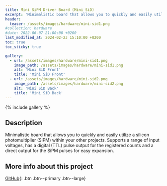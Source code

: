 ```yaml
---
title: Mini SiPM Driver Board (Mini SiD)
excerpt: 'Minimalistic board that allows you to quickly and easily utilize a silicon photomultiplier (SiPM) within your other projects.'
header:
  teaser: /assets/images/hardware/mini-sid1.png
#collection: hardware
#date: 2022-06-07 21:00:00 +0200
last_modified_at: 2024-02-23 15:10:00 +0200
toc: true
toc_sticky: true

gallery:
  - url: /assets/images/hardware/mini-sid1.png
    image_path: /assets/images/hardware/mini-sid1.png
    alt: 'Mini SiD Front'
    title: 'Mini SiD Front'
  - url: /assets/images/hardware/mini-sid2.png
    image_path: /assets/images/hardware/mini-sid2.png
    alt: 'Mini SiD Back'
    title: 'Mini SiD Back'
---
```


{% include gallery %}

## Description

Minimalistic board that allows you to quickly and easily utilize a silicon photomultiplier (SiPM) within your other projects. Supports a range of input voltages, has a digital (TTL) pulse output for the registered counts and a direct output for the SiPM pulses for easy expansion.

## More info about this project

[<i class="fab fa-github"></i> GitHub](https://github.com/OpenGammaProject/Mini-SiD){: .btn .btn--primary .btn--large}
